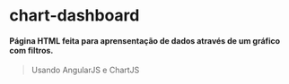 # chart-dashboard

#### Página HTML feita para aprensentação de dados através de um gráfico com filtros.

> Usando AngularJS e ChartJS
